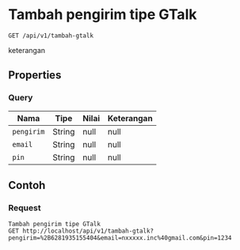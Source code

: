 # Tambah pengirim tipe GTalk
```http
GET /api/v1/tambah-gtalk
```
keterangan
## Properties
### Query
Nama | Tipe | Nilai | Keterangan
--- | --- | --- | ---
<code>pengirim</code> | String | null | null
<code>email</code> | String | null | null
<code>pin</code> | String | null | null

## Contoh

### Request
```http
Tambah pengirim tipe GTalk
GET http://localhost/api/v1/tambah-gtalk?pengirim=%2B6281935155404&email=nxxxxx.inc%40gmail.com&pin=1234
```
